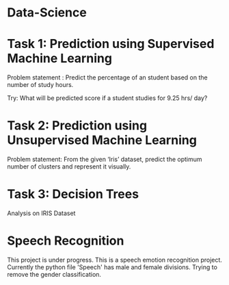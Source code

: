 # Data-Science

# Task 1: Prediction using Supervised Machine Learning
Problem statement : Predict the percentage of an student based on the number of study hours.

Try: What will be predicted score if a student studies for 9.25 hrs/ day?

# Task 2: Prediction using Unsupervised Machine Learning
Problem statement: From the given ‘Iris’ dataset, predict the optimum number of clusters and represent it visually.

# Task 3: Decision Trees
Analysis on IRIS Dataset

# Speech Recognition
This project is under progress.
This is a speech emotion recognition project. Currently the python file 'Speech' has male and female divisions. Trying to remove the gender classification. 

